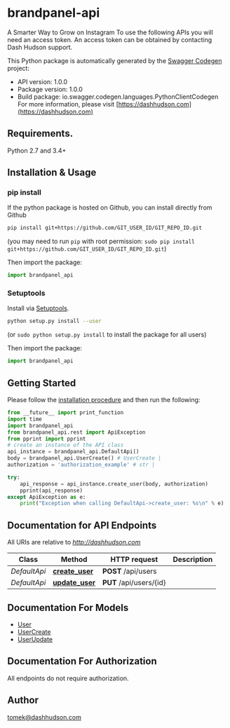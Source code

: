 # brandpanel-api
A Smarter Way to Grow on Instagram  To use the following APIs you will need an access token. An access token can be obtained by contacting Dash Hudson support. 

This Python package is automatically generated by the [Swagger Codegen](https://github.com/swagger-api/swagger-codegen) project:

- API version: 1.0.0
- Package version: 1.0.0
- Build package: io.swagger.codegen.languages.PythonClientCodegen
For more information, please visit [https://dashhudson.com](https://dashhudson.com)

## Requirements.

Python 2.7 and 3.4+

## Installation & Usage
### pip install

If the python package is hosted on Github, you can install directly from Github

```sh
pip install git+https://github.com/GIT_USER_ID/GIT_REPO_ID.git
```
(you may need to run `pip` with root permission: `sudo pip install git+https://github.com/GIT_USER_ID/GIT_REPO_ID.git`)

Then import the package:
```python
import brandpanel_api 
```

### Setuptools

Install via [Setuptools](http://pypi.python.org/pypi/setuptools).

```sh
python setup.py install --user
```
(or `sudo python setup.py install` to install the package for all users)

Then import the package:
```python
import brandpanel_api
```

## Getting Started

Please follow the [installation procedure](#installation--usage) and then run the following:

```python
from __future__ import print_function
import time
import brandpanel_api
from brandpanel_api.rest import ApiException
from pprint import pprint
# create an instance of the API class
api_instance = brandpanel_api.DefaultApi()
body = brandpanel_api.UserCreate() # UserCreate | 
authorization = 'authorization_example' # str | 

try:
    api_response = api_instance.create_user(body, authorization)
    pprint(api_response)
except ApiException as e:
    print("Exception when calling DefaultApi->create_user: %s\n" % e)

```

## Documentation for API Endpoints

All URIs are relative to *http://dashhudson.com*

Class | Method | HTTP request | Description
------------ | ------------- | ------------- | -------------
*DefaultApi* | [**create_user**](docs/DefaultApi.md#create_user) | **POST** /api/users | 
*DefaultApi* | [**update_user**](docs/DefaultApi.md#update_user) | **PUT** /api/users/{id} | 


## Documentation For Models

 - [User](docs/User.md)
 - [UserCreate](docs/UserCreate.md)
 - [UserUpdate](docs/UserUpdate.md)


## Documentation For Authorization

 All endpoints do not require authorization.


## Author

tomek@dashhudson.com

